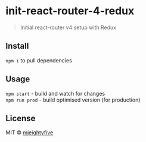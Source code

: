 # init-react-router-4-redux

> Initial react-router v4 setup with Redux

## Install

`npm i` to pull dependencies

## Usage

`npm start` - build and watch for changes<br>
`npm run prod` - build optimised version (for production)<br>

## License

MIT © [mjeightyfive](http://twitter.com/mjeightyfive)
